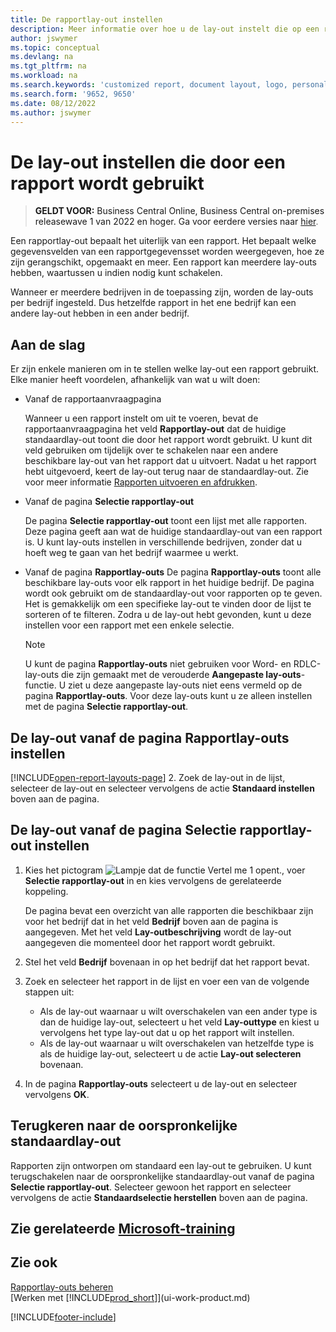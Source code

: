 ```yaml
---
title: De rapportlay-out instellen
description: Meer informatie over hoe u de lay-out instelt die op een rapport wordt gebruikt bij het bekijken en afdrukken van een rapport.
author: jswymer
ms.topic: conceptual
ms.devlang: na
ms.tgt_pltfrm: na
ms.workload: na
ms.search.keywords: 'customized report, document layout, logo, personalize'
ms.search.form: '9652, 9650'
ms.date: 08/12/2022
ms.author: jswymer
---
```

# <a name="setting-the-layout-used-by-a-report" />De lay-out instellen die door een rapport wordt gebruikt

> **GELDT VOOR:** Business Central Online, Business Central on-premises releasewave 1 van 2022 en hoger. Ga voor eerdere versies naar [hier](ui-how-change-layout-currently-used-report.md).

Een rapportlay-out bepaalt het uiterlijk van een rapport. Het bepaalt welke gegevensvelden van een rapportgegevensset worden weergegeven, hoe ze zijn gerangschikt, opgemaakt en meer. Een rapport kan meerdere lay-outs hebben, waartussen u indien nodig kunt schakelen.

Wanneer er meerdere bedrijven in de toepassing zijn, worden de lay-outs per bedrijf ingesteld. Dus hetzelfde rapport in het ene bedrijf kan een andere lay-out hebben in een ander bedrijf.

## <a name="get-started" />Aan de slag

Er zijn enkele manieren om in te stellen welke lay-out een rapport gebruikt. Elke manier heeft voordelen, afhankelijk van wat u wilt doen: 

- Vanaf de rapportaanvraagpagina

  Wanneer u een rapport instelt om uit te voeren, bevat de rapportaanvraagpagina het veld **Rapportlay-out** dat de huidige standaardlay-out toont die door het rapport wordt gebruikt. U kunt dit veld gebruiken om tijdelijk over te schakelen naar een andere beschikbare lay-out van het rapport dat u uitvoert. Nadat u het rapport hebt uitgevoerd, keert de lay-out terug naar de standaardlay-out. Zie voor meer informatie [Rapporten uitvoeren en afdrukken](ui-work-report.md#switching-the-report-layout).

- Vanaf de pagina **Selectie rapportlay-out**

  De pagina **Selectie rapportlay-out** toont een lijst met alle rapporten. Deze pagina geeft aan wat de huidige standaardlay-out van een rapport is. U kunt lay-outs instellen in verschillende bedrijven, zonder dat u hoeft weg te gaan van het bedrijf waarmee u werkt.

- Vanaf de pagina **Rapportlay-outs** De pagina **Rapportlay-outs** toont alle beschikbare lay-outs voor elk rapport in het huidige bedrijf. De pagina wordt ook gebruikt om de standaardlay-out voor rapporten op te geven. Het is gemakkelijk om een specifieke lay-out te vinden door de lijst te sorteren of te filteren. Zodra u de lay-out hebt gevonden, kunt u deze instellen voor een rapport met een enkele selectie.

  > [!NOTE]
  > U kunt de pagina **Rapportlay-outs** niet gebruiken voor Word- en RDLC-lay-outs die zijn gemaakt met de verouderde **Aangepaste lay-outs**-functie. U ziet u deze aangepaste lay-outs niet eens vermeld op de pagina **Rapportlay-outs**. Voor deze lay-outs kunt u ze alleen instellen met de pagina **Selectie rapportlay-out**.

## <a name="set-the-layout-from-the-report-layouts-page" />De lay-out vanaf de pagina Rapportlay-outs instellen

[!INCLUDE[open-report-layouts-page](includes/open-report-layouts-page.md)]
2. Zoek de lay-out in de lijst, selecteer de lay-out en selecteer vervolgens de actie **Standaard instellen** boven aan de pagina.

## <a name="set-the-layout-from-report-layout-selection-page" />De lay-out vanaf de pagina Selectie rapportlay-out instellen

1. Kies het pictogram ![Lampje dat de functie Vertel me 1 opent.](media/ui-search/search_small.png "Vertel me wat u wilt doen"), voer **Selectie rapportlay-out** in en kies vervolgens de gerelateerde koppeling.
  
   De pagina bevat een overzicht van alle rapporten die beschikbaar zijn voor het bedrijf dat in het veld **Bedrijf** boven aan de pagina is aangegeven. Met het veld **Lay-outbeschrijving** wordt de lay-out aangegeven die momenteel door het rapport wordt gebruikt.
2. Stel het veld **Bedrijf** bovenaan in op het bedrijf dat het rapport bevat.
3. Zoek en selecteer het rapport in de lijst en voer een van de volgende stappen uit:

   - Als de lay-out waarnaar u wilt overschakelen van een ander type is dan de huidige lay-out, selecteert u het veld **Lay-outtype** en kiest u vervolgens het type lay-out dat u op het rapport wilt instellen. 
   - Als de lay-out waarnaar u wilt overschakelen van hetzelfde type is als de huidige lay-out, selecteert u de actie **Lay-out selecteren** bovenaan.

4. In de pagina **Rapportlay-outs** selecteert u de lay-out en selecteer vervolgens **OK**.

## <a name="revert-to-the-original-default-layout" />Terugkeren naar de oorspronkelijke standaardlay-out

Rapporten zijn ontworpen om standaard een lay-out te gebruiken. U kunt terugschakelen naar de oorspronkelijke standaardlay-out vanaf de pagina **Selectie rapportlay-out**. Selecteer gewoon het rapport en selecteer vervolgens de actie **Standaardselectie herstellen** boven aan de pagina.

## <a name="see-related-microsoft-trainingtrainingmoduleschange-documents-dynamics-365-business-centralindex" />Zie gerelateerde [Microsoft-training](/training/modules/change-documents-dynamics-365-business-central/index)

## <a name="see-also" />Zie ook

[Rapportlay-outs beheren](ui-manage-report-layouts.md)  
[Werken met [!INCLUDE[prod_short](includes/prod_short.md)]](ui-work-product.md)

[!INCLUDE[footer-include](includes/footer-banner.md)]
